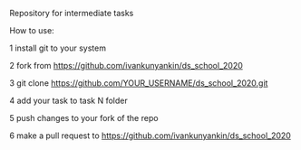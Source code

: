 Repository for intermediate tasks

How to use:

1 install git to your system

2 fork from https://github.com/ivankunyankin/ds_school_2020

3 git clone https://github.com/YOUR_USERNAME/ds_school_2020.git

4 add your task to task N folder

5 push changes to your fork of the repo

6 make a pull request to https://github.com/ivankunyankin/ds_school_2020
